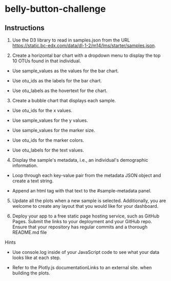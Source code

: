 # belly-button-challenge

## Instructions

1. Use the D3 library to read in samples.json from the URL https://static.bc-edx.com/data/dl-1-2/m14/lms/starter/samples.json.

2. Create a horizontal bar chart with a dropdown menu to display the top 10 OTUs found in that individual.

  * Use sample_values as the values for the bar chart.

  * Use otu_ids as the labels for the bar chart.

  * Use otu_labels as the hovertext for the chart.
    
3. Create a bubble chart that displays each sample.

  * Use otu_ids for the x values.

  * Use sample_values for the y values.

  * Use sample_values for the marker size.

  * Use otu_ids for the marker colors.

  * Use otu_labels for the text values.

4. Display the sample's metadata, i.e., an individual's demographic information.

  * Loop through each key-value pair from the metadata JSON object and create a text string.

  * Append an html tag with that text to the #sample-metadata panel.

5. Update all the plots when a new sample is selected. Additionally, you are welcome to create any layout that you would like for your dashboard.
 
6. Deploy your app to a free static page hosting service, such as GitHub Pages. Submit the links to your deployment and your GitHub repo. Ensure that your repository has regular commits and a thorough README.md file

Hints
  * Use console.log inside of your JavaScript code to see what your data looks like at each step.

  * Refer to the Plotly.js documentationLinks to an external site. when building the plots.
